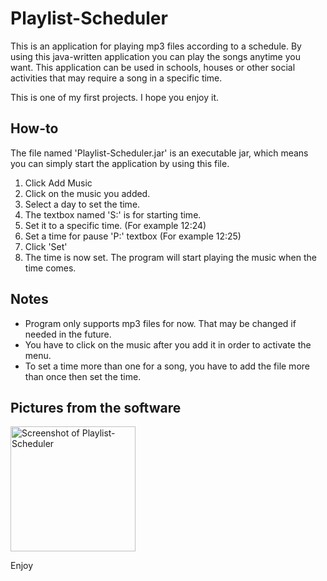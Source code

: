 ﻿# Playlist-Scheduler

This is an application for playing mp3 files according to a schedule. By using this java-written application you can play the songs anytime you want. This application can be used in schools, houses or other social activities that may require a song in a specific time.

This is one of my first projects. I hope you enjoy it. 

## How-to
The file named 'Playlist-Scheduler.jar' is an executable jar, which means you can simply start the application by using this file.

1. Click Add Music
2. Click on the music you added.
3. Select a day to set the time.
4. The textbox named 'S:' is for starting time.
5. Set it to a specific time. (For example 12:24) 
6. Set a time for pause 'P:' textbox (For example 12:25)
7. Click 'Set'
8. The time is now set. The program will start playing the music when the time comes.


## Notes
- Program only supports mp3 files for now. That may be changed if needed in the future.
- You have to click on the music after you add it in order to activate the menu.
- To set a time more than one for a song, you have to add the file more than once then set the time.
 
## Pictures from the software
<img src="https://github.com/aktasfatih/Playlist-Scheduler/blob/windowShot/Pictures/WindowShot_1.png?raw=true" width="200" alt="Screenshot of Playlist-Scheduler"/>


 Enjoy
